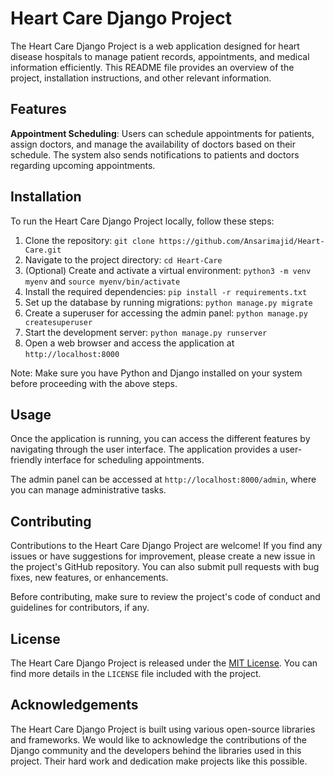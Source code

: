 # Heart Care Django Project

The Heart Care Django Project is a web application designed for heart disease hospitals to manage patient records, appointments, and medical information efficiently. This README file provides an overview of the project, installation instructions, and other relevant information.

## Features

**Appointment Scheduling**: Users can schedule appointments for patients, assign doctors, and manage the availability of doctors based on their schedule. The system also sends notifications to patients and doctors regarding upcoming appointments.

## Installation

To run the Heart Care Django Project locally, follow these steps:

1. Clone the repository: `git clone https://github.com/Ansarimajid/Heart-Care.git`
2. Navigate to the project directory: `cd Heart-Care`
3. (Optional) Create and activate a virtual environment: `python3 -m venv myenv` and `source myenv/bin/activate`
4. Install the required dependencies: `pip install -r requirements.txt`
5. Set up the database by running migrations: `python manage.py migrate`
6. Create a superuser for accessing the admin panel: `python manage.py createsuperuser`
7. Start the development server: `python manage.py runserver`
8. Open a web browser and access the application at `http://localhost:8000`

Note: Make sure you have Python and Django installed on your system before proceeding with the above steps.

## Usage

Once the application is running, you can access the different features by navigating through the user interface. The application provides a user-friendly interface for scheduling appointments.

The admin panel can be accessed at `http://localhost:8000/admin`, where you can manage administrative tasks.

## Contributing

Contributions to the Heart Care Django Project are welcome! If you find any issues or have suggestions for improvement, please create a new issue in the project's GitHub repository. You can also submit pull requests with bug fixes, new features, or enhancements.

Before contributing, make sure to review the project's code of conduct and guidelines for contributors, if any.

## License

The Heart Care Django Project is released under the [MIT License](https://opensource.org/licenses/MIT). You can find more details in the `LICENSE` file included with the project.

## Acknowledgements

The Heart Care Django Project is built using various open-source libraries and frameworks. We would like to acknowledge the contributions of the Django community and the developers behind the libraries used in this project. Their hard work and dedication make projects like this possible.
